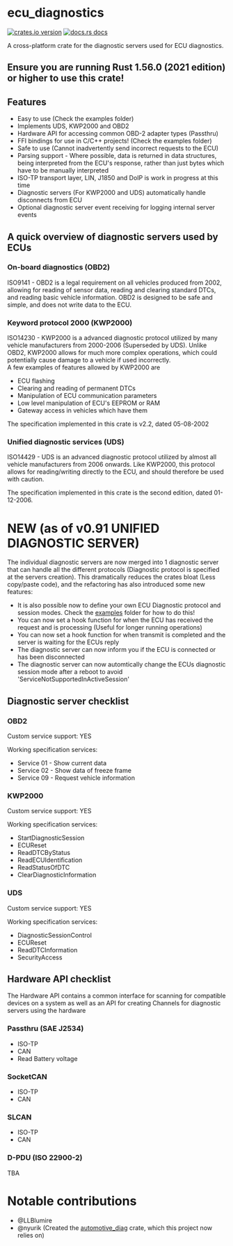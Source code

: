 # ecu_diagnostics

[![crates.io version](https://img.shields.io/crates/v/ecu_diagnostics.svg)](https://crates.io/crates/ecu_diagnostics)
[![docs.rs docs](https://docs.rs/ecu_diagnostics/badge.svg)](https://docs.rs/ecu_diagnostics)

A cross-platform crate for the diagnostic servers used for ECU diagnostics.


## Ensure you are running Rust 1.56.0 (2021 edition) or higher to use this crate!

## Features
* Easy to use (Check the examples folder)
* Implements UDS, KWP2000 and OBD2
* Hardware API for accessing common OBD-2 adapter types (Passthru)
* FFI bindings for use in C/C++ projects! (Check the examples folder)
* Safe to use (Cannot inadvertently send incorrect requests to the ECU)
* Parsing support - Where possible, data is returned in data structures, being interpreted from the ECU's response, rather than just bytes which have to be manually interpreted
* ISO-TP transport layer, LIN, J1850 and DoIP is work in progress at this time
* Diagnostic servers (For KWP2000 and UDS) automatically handle disconnects from ECU
* Optional diagnostic server event receiving for logging internal server events

## A quick overview of diagnostic servers used by ECUs

### On-board diagnostics (OBD2)
ISO9141 - OBD2 is a legal requirement on all vehicles produced from 2002, allowing for
reading of sensor data, reading and clearing standard DTCs, and reading basic vehicle information.
OBD2 is designed to be safe and simple, and does not write data to the ECU.

### Keyword protocol 2000 (KWP2000)
ISO14230 - KWP2000 is a advanced diagnostic protocol utilized by many vehicle manufacturers from 2000-2006 (Superseded by UDS).
Unlike OBD2, KWP2000 allows for much more complex operations, which could potentially cause damage to a vehicle if used incorrectly.  
 A few examples of features allowed by KWP2000 are
 * ECU flashing
 * Clearing and reading of permanent DTCs
 * Manipulation of ECU communication parameters
 * Low level manipulation of ECU's EEPROM or RAM
 * Gateway access in vehicles which have them

 The specification implemented in this crate is v2.2, dated 05-08-2002

 ### Unified diagnostic services (UDS)
 ISO14429 - UDS is an advanced diagnostic protocol utilized by almost all vehicle manufacturers from 2006 onwards. Like KWP2000,
 this protocol allows for reading/writing directly to the ECU, and should therefore be used with caution.

 The specification implemented in this crate is the second edition, dated 01-12-2006.

# NEW (as of v0.91 UNIFIED DIAGNOSTIC SERVER)
The individual diagnostic servers are now merged into 1 diagnostic server that can handle all the different protocols
(Diagnostic protocol is specified at the servers creation). This dramatically reduces the crates bloat (Less copy/paste code),
and the refactoring has also introduced some new features:

* It is also possible now to define your own ECU Diagnostic protocol and session modes. Check the [examples](examples/) folder for how to do this!
* You can now set a hook function for when the ECU has received the request and is processing (Useful for longer running operations)
* You can now set a hook function for when transmit is completed and the server is waiting for the ECUs reply 
* The diagnostic server can now inform you if the ECU is connected or has been disconnected
* The diagnostic server can now automtically change the ECUs diagnostic session mode after a reboot to avoid 'ServiceNotSupportedInActiveSession'

## Diagnostic server checklist

### OBD2

Custom service support: YES

Working specification services:
* Service 01 - Show current data 
* Service 02 - Show data of freeze frame
* Service 09 - Request vehicle information

### KWP2000

Custom service support: YES

Working specification services:
* StartDiagnosticSession
* ECUReset
* ReadDTCByStatus
* ReadECUIdentification
* ReadStatusOfDTC
* ClearDiagnosticInformation

### UDS

Custom service support: YES

Working specification services:

* DiagnosticSessionControl
* ECUReset
* ReadDTCInformation
* SecurityAccess


## Hardware API checklist

The Hardware API contains a common interface for scanning for compatible devices on a system as well as an API
for creating Channels for diagnostic servers using the hardware

### Passthru (SAE J2534)
* ISO-TP
* CAN
* Read Battery voltage

### SocketCAN
* ISO-TP
* CAN

### SLCAN
* ISO-TP
* CAN

### D-PDU (ISO 22900-2)
TBA


# Notable contributions
* @LLBlumire
* @nyurik (Created the [automotive_diag](https://github.com/nyurik/automotive_diag) crate, which this project now relies on)
